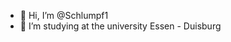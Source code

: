 - 👋 Hi, I’m @Schlumpf1
- 👀 I’m studying at  the university Essen - Duisburg
<!---



<!---
Schlumpf1/Schlumpf1 is a ✨ special ✨ repository because its `README.md` (this file) appears on your GitHub profile.
You can click the Preview link to take a look at your changes.
--->

